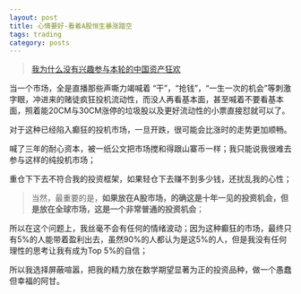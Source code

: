 ```yaml
---
layout: post
title: 心情要好-看着A股恒生暴涨踏空
tags: trading
category: posts
---
```


> [我为什么没有兴趣参与本轮的中国资产狂欢](https://mp.weixin.qq.com/s/0lIflTt3UGIdTvinWKw_qg)

当一个市场，全是直播那些声嘶力竭喊着 “干”，“抢钱”，“一生一次的机会”等刺激字眼，冲进来的赌徒疯狂投机流动性，而没人再看基本面，甚至喊着不要看基本面，照着能20CM与30CM涨停的垃圾股以及更好流动性的小票直接怼就可以了。

对于这种已经陷入癫狂的投机市场，一旦开跌，很可能会比涨时的走势更加顺畅。

喊了三年的耐心资本，被一纸公文把市场搅和得跟山寨币一样；我只能说我很难去参与这样的纯投机市场；

重仓下下去不符合我的投资框架，如果轻仓下去赚不到多少钱，还扰乱我的心性；

> 当然，最重要的是，**如果放在A股市场，的确这是十年一见的投资机会，但是放在全球市场，这是一个非常普通的投资机会**；

所以在这个问题上，我丝毫不会有任何的情绪波动；因为这种癫狂的市场，最终只有5%的人能带着盈利出去，虽然90%的人都认为是这5%的人，但是我没有任何理性的思考让我有成为Top 5%的自信；

所以我选择屏蔽喧嚣，把我的精力放在数学期望显著为正的投资品种，做一个愚蠢但幸福的阿甘。